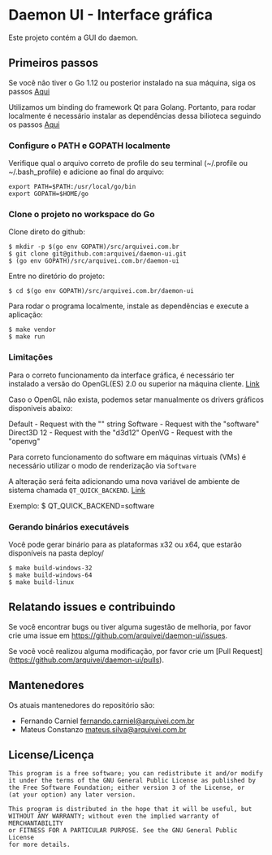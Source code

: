 # Daemon UI - Interface gráfica

Este projeto contém a GUI do daemon.

## Primeiros passos

Se você não tiver o Go 1.12 ou posterior instalado na sua máquina, siga os passos [Aqui](https://golang.org/doc/install)

Utilizamos um binding do framework Qt para Golang. Portanto, para rodar localmente é necessário instalar as dependências dessa bilioteca seguindo os passos [Aqui](https://github.com/therecipe/qt/wiki/Installation-on-Linux)

### Configure o PATH e GOPATH localmente

Verifique qual o arquivo correto de profile do seu terminal (~/.profile ou ~/.bash_profile) e adicione ao final do arquivo:

    export PATH=$PATH:/usr/local/go/bin
    export GOPATH=$HOME/go

### Clone o projeto no workspace do Go

Clone direto do github:

	$ mkdir -p $(go env GOPATH)/src/arquivei.com.br
	$ git clone git@github.com:arquivei/daemon-ui.git
    $ (go env GOPATH)/src/arquivei.com.br/daemon-ui

Entre no diretório do projeto:

	$ cd $(go env GOPATH)/src/arquivei.com.br/daemon-ui

Para rodar o programa localmente, instale as dependências e execute a aplicação:

	$ make vendor
    $ make run

### Limitações

Para o correto funcionamento da interface gráfica, é necessário ter instalado a versão do OpenGL(ES) 2.0 ou superior na máquina cliente. [Link](https://www.qt.io/blog/2016/08/15/the-qt-quick-graphics-stack-in-qt-5-8)

Caso o OpenGL não exista, podemos setar manualmente os drivers gráficos disponiveis abaixo:

Default     - Request with the "" string
Software    - Request with the "software"
Direct3D 12 - Request with the "d3d12"
OpenVG      - Request with the "openvg"

Para correto funcionamento do software em máquinas virtuais (VMs) é necessário utilizar o modo de renderização via `Software`

A alteração será feita adicionando uma nova variável de ambiente de sistema chamada `QT_QUICK_BACKEND`. [Link](https://docs.oracle.com/en/database/oracle/r-enterprise/1.5.1/oread/creating-and-modifying-environment-variables-on-windows.html#GUID-DD6F9982-60D5-48F6-8270-A27EC53807D0)

Exemplo:
    $ QT_QUICK_BACKEND=software

### Gerando binários executáveis

Você pode gerar binário para as plataformas x32 ou x64, que estarão disponíveis na pasta deploy/

    $ make build-windows-32
    $ make build-windows-64
    $ make build-linux

## Relatando issues e contribuindo

Se você encontrar bugs ou tiver alguma sugestão de melhoria, por favor crie
uma issue em https://github.com/arquivei/daemon-ui/issues.

Se você você realizou alguma modificação, por favor crie um
[Pull Request] (https://github.com/arquivei/daemon-ui/pulls).

## Mantenedores

Os atuais mantenedores do repositório são:

* Fernando Carniel <fernando.carniel@arquivei.com.br>
* Mateus Constanzo <mateus.silva@arquivei.com.br>

## License/Licença

    This program is a free software; you can redistribute it and/or modify
    it under the terms of the GNU General Public License as published by
    the Free Software Foundation; either version 3 of the License, or
    (at your option) any later version.

    This program is distributed in the hope that it will be useful, but
    WITHOUT ANY WARRANTY; without even the implied warranty of MERCHANTABILITY
    or FITNESS FOR A PARTICULAR PURPOSE. See the GNU General Public License
    for more details.

